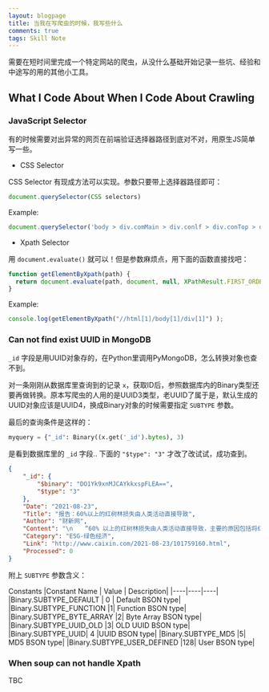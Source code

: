 ```yaml
---
layout: blogpage
title: 当我在写爬虫的时候，我写些什么
comments: true
tags: Skill Note 
---
```


需要在短时间里完成一个特定网站的爬虫，从没什么基础开始记录一些坑、经验和中途写的用的其他小工具。

## What I Code About When I Code About Crawling ##

### JavaScript Selector ###

有的时候需要对出异常的网页在前端验证选择器路径到底对不对，用原生JS简单写一些。

- CSS Selector

CSS Selector 有现成方法可以实现。参数只要带上选择器路径即可：

```js
document.querySelector(CSS selectors)
```

Example:

```js
document.querySelector('body > div.comMain > div.conlf > div.conTop > div.crumb > span:nth-child(1) > a')
```

- Xpath Selector

用 `document.evaluate()` 就可以！但是参数麻烦点，用下面的函数直接找吧：

```js
function getElementByXpath(path) {
  return document.evaluate(path, document, null, XPathResult.FIRST_ORDERED_NODE_TYPE, null).singleNodeValue;
}
```

Example:
```js
console.log(getElementByXpath("//html[1]/body[1]/div[1]") );
```

### Can not find exist UUID in MongoDB ###

`_id` 字段是用UUID对象存的，在Python里调用PyMongoDB，怎么转换对象也查不到。

对一条刚刚从数据库里查询到的记录 `x`，获取ID后，参照数据库内的Binary类型还要再做转换。原本写爬虫的人用的是UUID3类型，老UUID了属于是，默认生成的UUID对象应该是UUID4，换成Binary对象的时候需要指定 `SUBTYPE` 参数。

最后的查询条件是这样的：

```py
myquery = {"_id": Binary((x.get('_id').bytes), 3)
```

是看到数据库里的 `_id` 字段.. 下面的 `"$type": "3"` 才改了改试试，成功查到。

```json
{
    "_id": {
        "$binary": "DO1Yk9xnMJCAYkkxspFLEA==",
        "$type": "3"
    },
    "Date": "2021-08-23",
    "Title": "报告：60%以上的红树林损失由人类活动直接导致",
    "Author": "财新网",
    "Content": "\n　　“60% 以上的红树林损失由人类活动直接导致，主要的原因包括将红树林区域改成农田、水产养殖，以及城市化。”由国际自然保护联盟 （IUCN）、大自然保护协会（TNC）等机构共同成立的全球红树林联盟（GMA）近日发布的《2021年全球红树林状况》报告（下称《报告》）中，得出了上述结论。\n　　红树林生长在海洋与陆地相交的潮间带，是一种由各种树木和灌木构成，生物多样性极其丰富的植物群落，具有防风护岸、减少洪水的重要作用。《报告》估计，红树林每年可防止超过 650 亿美元的财产损失，并为约 1500 万人减少洪水风险。此外，红树林还能支持渔业养殖，并为包括老虎、海马等 341 个国际濒危物种在内的多种动物提供栖息地。《报告》称，在许多国家，超过 80% 的渔民依赖红树林，而全球则有超过 410 万的红树林渔民。\n\n",
    "Category": "ESG-绿色经济",
    "Link": "http://www.caixin.com/2021-08-23/101759160.html",
    "Processed": 0
}
```

附上 `SUBTYPE` 参数含义：

Constants
|Constant Name |	Value |	Description|
|----|----|----|
|Binary.SUBTYPE_DEFAULT |	0 |	Default BSON type|
|Binary.SUBTYPE_FUNCTION	|1|	Function BSON type|
|Binary.SUBTYPE_BYTE_ARRAY	|2|	Byte Array BSON type|
|Binary.SUBTYPE_UUID_OLD	|3|	OLD UUID BSON type|
|Binary.SUBTYPE_UUID|	4	|UUID BSON type|
|Binary.SUBTYPE_MD5	|5|	MD5 BSON type|
|Binary.SUBTYPE_USER_DEFINED	|128|	User BSON type|


### When soup can not handle Xpath ###

TBC